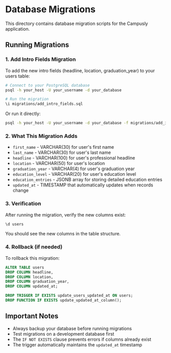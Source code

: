 # Database Migrations

This directory contains database migration scripts for the Campusly application.

## Running Migrations

### 1. Add Intro Fields Migration

To add the new intro fields (headline, location, graduation_year) to your users table:

```bash
# Connect to your PostgreSQL database
psql -h your_host -U your_username -d your_database

# Run the migration
\i migrations/add_intro_fields.sql
```

Or run it directly:

```bash
psql -h your_host -U your_username -d your_database -f migrations/add_intro_fields.sql
```

### 2. What This Migration Adds

- `first_name` - VARCHAR(30) for user's first name
- `last_name` - VARCHAR(30) for user's last name
- `headline` - VARCHAR(100) for user's professional headline
- `location` - VARCHAR(50) for user's location
- `graduation_year` - VARCHAR(4) for user's graduation year
- `education_level` - VARCHAR(20) for user's education level
- `education_entries` - JSONB array for storing detailed education entries
- `updated_at` - TIMESTAMP that automatically updates when records change

### 3. Verification

After running the migration, verify the new columns exist:

```sql
\d users
```

You should see the new columns in the table structure.

### 4. Rollback (if needed)

To rollback this migration:

```sql
ALTER TABLE users
DROP COLUMN headline,
DROP COLUMN location,
DROP COLUMN graduation_year,
DROP COLUMN updated_at;

DROP TRIGGER IF EXISTS update_users_updated_at ON users;
DROP FUNCTION IF EXISTS update_updated_at_column();
```

## Important Notes

- Always backup your database before running migrations
- Test migrations on a development database first
- The `IF NOT EXISTS` clause prevents errors if columns already exist
- The trigger automatically maintains the `updated_at` timestamp
